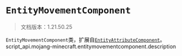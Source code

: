 # `EntityMovementComponent`

> 文档版本：1.21.50.25

`EntityMovementComponent`类，扩展自[`EntityAttributeComponent`](./entityattributecomponent.md)。script_api.mojang-minecraft.entitymovementcomponent.description
